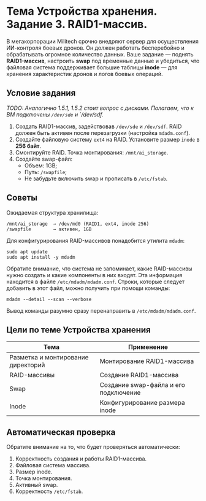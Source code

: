 # Тема Устройства хранения. Задание 3. RAID1-массив.

В мегакорпорации Militech срочно внедряют сервер для осуществления ИИ-контроля боевых дронов. Он должен работать бесперебойно и обрабатывать огромное количество данных. Ваше задание — поднять **RAID1-массив**, настроить **swap** под временные данные и убедиться, что файловая система поддерживает большие таблицы **inode** — для хранения характеристик дронов и логов боевых операций.

## Условие задания

_TODO: Аналогично 1.5.1, 1.5.2 стоит вопрос с дисками. Полагаем, что к ВМ подключены `/dev/sde` и `/dev/sdf._

1. Создать RAID1-массив, задействовав `/dev/sde` и `/dev/sdf`. RAID должен быть активен после перезагрузки (настройка `mdadm.conf`).
2. Создайте файловую систему `ext4` на RAID. Установите размер `inode` в **256 байт**.
3. Смонтируйте RAID. Точка монтирования: `/mnt/ai_storage`.
4. Создайте swap-файл:
	- Объем: 1GB;
	- Путь: `/swapfile`;
	- Не забудьте включить swap и прописать в `/etc/fstab`.

## Советы

Ожидаемая структура хранилища:
```
/mnt/ai_storage  → /dev/md0 (RAID1, ext4, inode 256)
/swapfile        → активен, 1GB
```

Для конфигурирования RAID-массивов понадобится утилита `mdadm`:
```
sudo apt update
sudo apt install -y mdadm
```

Обратите внимание, что система не запоминает, какие RAID-массивы нужно создать и какие компоненты в них входят. Эта информация находится в файле `/etc/mdadm/mdadm.conf`. Строки, которые следует добавить в этот файл, можно получить при помощи команды:
```
mdadm --detail --scan --verbose
```

Вывод команды разумно сразу перенаправить в `/etc/mdadm/mdadm.conf`.

## Цели по теме Устройства хранения

| Тема                               | Применение                            |
| ---------------------------------- | ------------------------------------- |
| Разметка и монтирование директорий | Монтирование RAID1-массива            |
| RAID-массивы                       | Создание RAID1-массива                |
| Swap                               | Создание swap-файла и его подключение |
| Inode                              | Конфигурирование размера inode        |

## Автоматическая проверка 

Обратите внимание на то, что будет проверяться автоматически:

1. Корректность создания и работы RAID1-массива.
2. Файловая система массива.
3. Размер inode.
4. Точка монтирования.
5. Активный swap.
6. Корректность `/etc/fstab`.